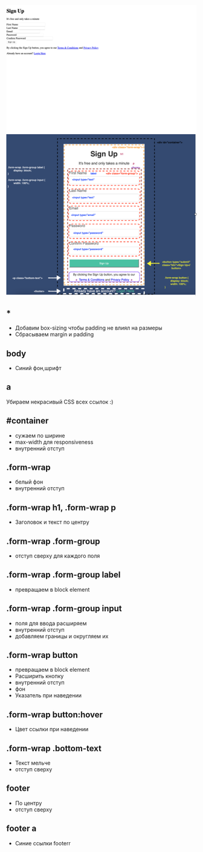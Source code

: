 ![FORM](./1.png)
![FORM](./2.png)

## \*

- Добавим box-sizing чтобы padding не влиял на размеры
- Сбрасываем margin и padding

## body

- Синий фон,шрифт

## a

Убираем некрасивый CSS всех ссылок :)

## #container

- сужаем по ширине
- max-width для responsiveness
- внутренний отступ

## .form-wrap

- белый фон
- внутренний отступ

## .form-wrap h1, .form-wrap p

- Заголовок и текст по центру

## .form-wrap .form-group

- отступ сверху для каждого поля

## .form-wrap .form-group label

- превращаем в block element

## .form-wrap .form-group input

- поля для ввода расширяем
- внутренний отступ
- добавляем границы и округляем их

## .form-wrap button

- превращаем в block element
- Расширить кнопку
- внутренний отступ
- фон
- Указатель при наведении

## .form-wrap button:hover

- Цвет ссылки при наведении

## .form-wrap .bottom-text

- Текст мельче
- отступ сверху

## footer

- По центру
- отступ сверху

## footer a

- Синие ссылки footerr
